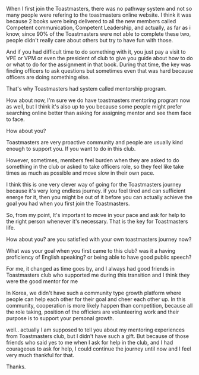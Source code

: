 When I first join the Toastmasters, there was no pathway system and not so many people were refering to the toastmasters online website.
I think it was because 2 books were being delivered to all the new members called Competent communication, Competent Leadership, 
and actually, as far as i know, since 90% of the Toastmasters were not able to complete these two, people didn't really care about others but 
try to have fun with those.

And if you had difficult time to do something with it, you just pay a visit to VPE or VPM or even the president of club to give you guide about how to do or what to do for the
assignment in that book. During that time, the key was finding officers to ask questions but sometimes even that was hard because officers are doing something else.

That's why Toastmasters had system called mentorship program.

How about now, I'm sure we do have toastmasters mentoring program now as well, but I think it's also up to you because some people might prefer searching online better than 
asking for assigning mentor and see them face to face.

How about you? 

Toastmasters are very proactive community and people are usually kind enough to support you. If you want to do in this club.

However, sometimes, members feel burden when they are asked to do something in the club or asked to take officers role, so they feel like take times as much as possible 
and move slow in their own pace.

I think this is one very clever way of going for the Toastmasters journey because it's very long endless journey. if you feel tired and can sufficient energe for it, 
then you might be out of it before you can actually achieve the goal you had when you first join the Toastmasters.

So, from my point, It's important to move in your pace and ask for help to the right person whenever it's necessary. That is the key for Toastmasters life.

How about you? are you satisfied with your own toastmasters journey now?

What was your goal when you first came to this club? was it a having proficiency of English speaking? or being able to have good public speech? 

For me, it changed as time goes by, and I always had good friends in Toastmasters club who supported me during this transition and I think they were the good mentor for me

In Korea, we didn't have such a community type growth platform where people can help each other for their goal and cheer each other up. 
In this community, cooperation is more likely happen than competition, because all the role taking, position of the officiers are volunteering work and their purpose is to 
support your personal growth.

well.. actually I am supposed to tell you about my mentoring experiences from Toastmasters club, but I didn't have such a gift. But because of those friends who said 
yes to me when I ask for help in the club, and I had courageous to ask for help, I could continue the journey until now and I feel very much thankful for that.

Thanks.
